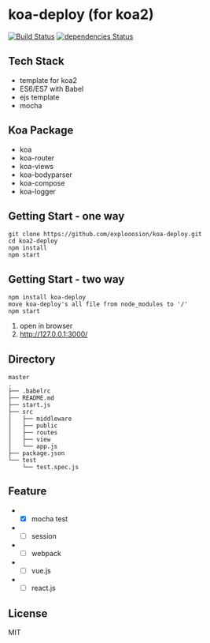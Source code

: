 # koa-deploy (for koa2)

[![Build Status](https://travis-ci.org/explooosion/koa-deploy.svg?branch=master)](https://travis-ci.org/explooosion/koa-deploy)
[![dependencies Status](https://david-dm.org/explooosion/koa-deploy.svg)](https://david-dm.org/)



## Tech Stack
+ template for koa2
+ ES6/ES7 with Babel
+ ejs template
+ mocha
  
## Koa Package
+ koa
+ koa-router
+ koa-views  
+ koa-bodyparser
+ koa-compose
+ koa-logger
  
## Getting Start - one way
```
git clone https://github.com/explooosion/koa-deploy.git
cd koa2-deploy
npm install
npm start
```

## Getting Start - two way
```
npm install koa-deploy
move koa-deploy's all file from node_modules to '/'
npm start
```

1. open in browser
2. http://127.0.0.1:3000/
  
## Directory
```
master
.
├── .babelrc
├── README.md
├── start.js
├── src
│   ├── middleware
│   ├── public
│   ├── routes
│   ├── view
│   └── app.js
├── package.json
└── test
    └── test.spec.js

```
  
## Feature
+  - [x] mocha test
+  - [ ] session
+  - [ ] webpack 
+  - [ ] vue.js 
+  - [ ] react.js 
 
## License
MIT
